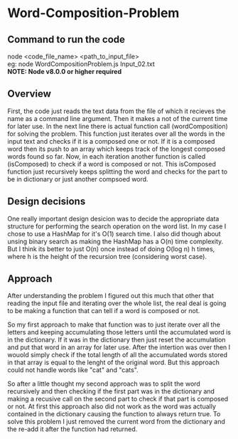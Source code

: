 # Word-Composition-Problem

 <h2>Command to run the code</h2>
 node &#60;code_file_name&#62; &#60;path_to_input_file&#62;
 <br>
 eg: node WordCompositionProblem.js Input_02.txt
 <br>
 <b>NOTE: Node v8.0.0 or higher required</b>
    
 <h2>Overview</h2>
 <p>First, the code just reads the text data from the file of which it recieves the name as a command line argument. Then it makes a not of the current time for later use. In the next line there is actual function call (wordComposition) for solving the problem. This function just iterates over all the words in the input text and checks if it is a composed one or not. If it is a composed word then its push to an array which keeps track of the longest composed words found so far. Now, in each iteration another function is called (isComposed) to check if a word is composed or not. This isComposed function just recursively keeps splitting the word and checks for the part to be in dictionary or just another compsoed word.</p>
 
 <h2>Design decisions</h2>
    <p>One really important design desicion was to decide the appropriate data structure for performing the search operation on the word list. In my case I chose to use a HashMap for it's O(1) search time. I also did though about unsing binary search as making the HashMap has a O(n) time complexity. But I think its better to just O(n) once instead of doing O(log n) h times, where h is the height of the recursion tree (considering worst case).</p>
 
 <h2>Approach</h2>
 <p>After understanding the problem I figured out this much that other that reading the input file and iterating over the whole list, the real deal is going to be making a function that can tell if a word is composed or not.</p>
 <p>So my first approach to make that function was to just iterate over all the letters and keeping accumulating those letters until the accumulated word is in the dictionary. If it was in the dictionary then just reset the accumulation and put that word in an array for later use. After the intertion was over then I wouold simply check if the total length of all the accumulated words stored in that array is equal to the lenght of the original word. But this approach could not handle words like "cat" and "cats".</p>
 <p>So after a little thought my second approach was to split the word recursively and then checking if the first part was in the dictionary and making a recusive call on the second part to check if that part is composed or not. At first this approach also did not work as the word was actually contained in the dictionary causing the function to always return true. To solve this problem I just removed the current word from the dictionary and the re-add it after the function had returned.</p>
